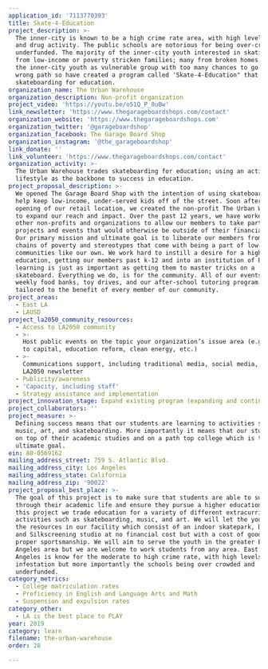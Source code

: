 ```yaml
---
application_id: '7113770393'
title: Skate-4-Education
project_description: >-
  The inner-city is known to be a high crime rate area, with high levels of gang
  and drug activity. The public schools are notorious for being over-crowded and
  underfunded. The majority of the inner-city youth interested in skating come
  from low-income or poverty stricken families; many from broken homes. We saw
  the inner-city youth as vulnerable group with too many chances to go down the
  wrong path so have created a program called 'Skate-4-Education" that trades
  skateboarding for education.
organization_name: The Urban Warehouse
organization_description: Non-profit organization
project_video: 'https://youtu.be/o51Q_P_8uBw'
link_newsletter: 'https://www.thegarageboardshops.com/contact'
organization_website: 'https://www.thegarageboardshops.com'
organization_twitter: '@garageboardshop'
organization_facebook: The Garage Board Shop
organization_instagram: '@the_garageboardshop'
link_donate: ''
link_volunteer: 'https://www.thegarageboardshops.com/contact'
organization_activity: >-
  The Urban Warehouse trades skateboarding for education; using an active
  lifestyle as the backbone to success in education.
project_proposal_description: >-
  We opened The Garage Board Shop with the intention of using skateboarding to
  help keep low-income, under-served kids off of the street. Soon after the
  opening of our retail location, we created the non-profit The Urban Warehouse
  to expand our reach and impact. Over the past 12 years, we have worked with
  other non-profits and organizations to allow our members to take part in
  projects and events that would otherwise be outside of their financial reach.
  Our primary mission and ultimate goal is to liberate our members from the
  chains of poverty and stereotypes that come with being a part of low-income
  communities like our own. We work hard to instill a desire for a higher
  education, getting our members past k-12 and into an institution of higher
  learning is just as important as getting them to master tricks on a
  skateboard. Everything we do, is for the community. All of our events, from
  weekly food banks, toy drives, and our after-school tutoring program are
  tailored to the benefit of every member of our community.
project_areas:
  - East LA
  - LAUSD
project_la2050_community_resources:
  - Access to LA2050 community
  - >-
    Host public events on the topic your organization’s issue area (e.g. access
    to capital, education reform, clean energy, etc.) 
  - >-
    Communications support, including traditional media, social media, and
    LA2050 newsletter
  - Publicity/awareness
  - 'Capacity, including staff'
  - Strategy assistance and implementation
project_innovation_stage: Expand existing program (expanding and continuing ongoing successful projects)
project_collaborators: ''
project_measure: >-
  Defining success means that our students are learning to activities such as
  music, art, and skateboarding. More importantly it means that our students are
  on top of their academic studies and on a path top college which is the
  ultimate goal.
ein: 80-0569162
mailing_address_street: 759 S. Atlantic Blvd.
mailing_address_city: Los Angeles
mailing_address_state: California
mailing_address_zip: '90022'
project_proposal_best_place: >-
  The goal of this project is to make sure that students are able to succeed
  through their academic life and ensure they pursue a higher education. Through
  this project we trade education for a variety of different extracurricular
  activities such as skateboarding, music, and art. We will let the youth use
  the resources in our facility which consist of an indoor skatepark, DJ room,
  and Silkscreening studio at no financial cost but with a cost of good grades
  proper sportsmanship. We will aim to serve the youth in the greater East Los
  Angeles area but we are welcome to work students from any area. East Los
  Angeles is know for the moderate to high crime rate, with high levels of drug
  infestation but more importantly the schools being over crowded and
  underfunded.
category_metrics:
  - College matriculation rates
  - Proficiency in English and Language Arts and Math
  - Suspension and expulsion rates
category_other:
  - LA is the best place to PLAY
year: 2019
category: learn
filename: the-urban-warehouse
order: 28

---
```

